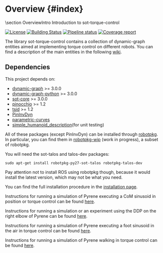 # Overview {#index}
<!--
/*
 * Copyright 2017, Andrea Del Prete, LAAS-CNRS
 *
 * This file is part of sot-torque-control.
 * sot-torque-control is free software: you can redistribute it and/or
 * modify it under the terms of the GNU Lesser General Public License
 * as published by the Free Software Foundation, either version 3 of
 * the License, or (at your option) any later version.
 * sot-torque-control is distributed in the hope that it will be
 * useful, but WITHOUT ANY WARRANTY; without even the implied warranty
 * of MERCHANTABILITY or FITNESS FOR A PARTICULAR PURPOSE.  See the
 * GNU Lesser General Public License for more details.  You should
 * have received a copy of the GNU Lesser General Public License along
 * with sot-torque-control.  If not, see <http://www.gnu.org/licenses/>.
 */
-->

\section OverviewIntro Introduction to sot-torque-control

[![License](https://img.shields.io/badge/License-BSD%202--Clause-orange.svg)](https://opensource.org/licenses/BSD-2-Clause)
[![Building Status](https://travis-ci.org/stack-of-tasks/sot-torque-control.svg?branch=master)](https://travis-ci.org/stack-of-tasks/sot-torque-control)
[![Pipeline status](https://gitlab.laas.fr/stack-of-tasks/sot-torque-control/badges/master/pipeline.svg)](https://gitlab.laas.fr/stack-of-tasks/sot-torque-control/commits/master)
[![Coverage report](https://gitlab.laas.fr/stack-of-tasks/sot-torque-control/badges/master/coverage.svg?job=doc-coverage)](http://projects.laas.fr/gepetto/doc/stack-of-tasks/sot-torque-control/master/coverage/)

The library sot-torque-control contains a collection of dynamic-graph entities aimed at implementing torque control on different robots.
You can find a description of the main entities in the following <a href="https://github.com/stack-of-tasks/sot-torque-control/wiki">wiki</a>.

## Dependencies
This project depends on:
* [dynamic-graph](https://github.com/jrl-umi3218/dynamic-graph) >= 3.0.0
* [dynamic-graph-python](https://github.com/stack-of-tasks/dynamic-graph-python) >= 3.0.0
* [sot-core](https://github.com/stack-of-tasks/sot-core) >= 3.0.0
* [pinocchio](https://github.com/stack-of-tasks/pinocchio) >= 1.2
* [tsid](https://github.com/stack-of-tasks/tsid) >= 1.2
* [PinInvDyn](https://github.com/stack-of-tasks/invdyn)
* [parametric-curves](https://github.com/stack-of-tasks/parametric-curves)
* [simple_humanoid_description](https://github.com/laas/simple_humanoid_description)(for unit testing)

All of these packages (except PinInvDyn) can be installed through [robotpkg](http://robotpkg.openrobots.org/).
In particular, you can find them in [robotpkg-wip](http://robotpkg.openrobots.org/robotpkg-wip.html) (work in progress), a subset of robotpkg.

You will need the sot-talos and talos-dev packages:
```
sudo apt-get install robotpkg-py27-sot-talos robotpkg-talos-dev
```

Pay attention not to install ROS using robotpkg though, because it would install the latest version, which may not be what you need.


You can find the full installation procedure in the <a href="md_doc_installation.html">installation page</a>.

Instructions for running a simulation of Pyrene executing a CoM sinusoid in position or torque control can be found <a href="md_doc_running.html">here</a>.

Instructions for running a simulation or an experiment using the DDP on the right elbow of Pyrene can be found <a href="md_doc_ddpRun.html">here</a>.

Instructions for running a simulation of Pyrene executing a foot sinusoid in the air in torque control can be found <a href="md_doc_bellStepRun.html">here</a>.

Instructions for running a simulation of Pyrene walking in torque control can be found <a href="md_doc_walkRun.html">here</a>.

